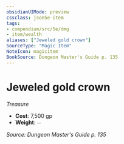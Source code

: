 ```yaml
---
obsidianUIMode: preview
cssclass: json5e-item
tags:
- compendium/src/5e/dmg
- item/wealth
aliases: ["Jeweled gold crown"]
SourceType: "Magic Item"
NoteIcon: magicitem
BookSource: Dungeon Master's Guide p. 135
---
```

# Jeweled gold crown
*Treasure*  

- **Cost**: 7,500 gp
- **Weight**: ⏤

*Source: Dungeon Master's Guide p. 135*